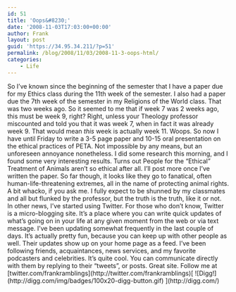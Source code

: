 ```yaml
---
id: 51
title: 'Oops&#8230;'
date: '2008-11-03T17:03:00+00:00'
author: Frank
layout: post
guid: 'https://34.95.34.211/?p=51'
permalink: /blog/2008/11/03/2008-11-3-oops-html/
categories:
    - Life
---
```


<div src="v5">So I’ve known since the beginning of the semester that I have a paper due for my Ethics class during the 11th week of the semester. I also had a paper due the 7th week of the semester in my Religions of the World class. That was two weeks ago. So it seemed to me that if week 7 was 2 weeks ago, this must be week 9, right? Right, unless your Theology professor miscounted and told you that it was week 7, when in fact it was already week 9. That would mean <span class="Apple-style-span" style="font-style: italic;">this</span> week is actually week 11. Woops. So now I have until Friday to write a 3-5 page paper and 10-15 oral presentation on the ethical practices of PETA. Not impossible by any means, but an unforeseen annoyance nonetheless. I did some research this morning, and I found some very interesting results. Turns out People for the “Ethical” Treatment of Animals aren’t so ethical after all. I’ll post more once I’ve written the paper. So far though, it looks like they go to fanatical, often human-life-threatening extremes, all in the name of protecting animal rights. A bit whacko, if you ask me. I fully expect to be shunned by my classmates and all but flunked by the professor, but the truth is the truth, like it or not. <div></div><div>In other news, I’ve started using Twitter. For those who don’t know, Twitter is a micro-blogging site. It’s a place where you can write quick updates of what’s going on in your life at any given moment from the web or via text message. I’ve been updating somewhat frequently in the last couple of days. It’s actually pretty fun, because you can keep up with other people as well. Their updates show up on your home page as a feed. I’ve been following friends, acquaintances, news services, and my favorite podcasters and celebrities. It’s quite cool. You can communicate directly with them by replying to their “tweets”, or posts. Great site. Follow me at [twitter.com/frankramblings](http://twitter.com/frankramblings)[  
![Digg!](http://digg.com/img/badges/100x20-digg-button.gif)  ](http://digg.com/)

</div></div>